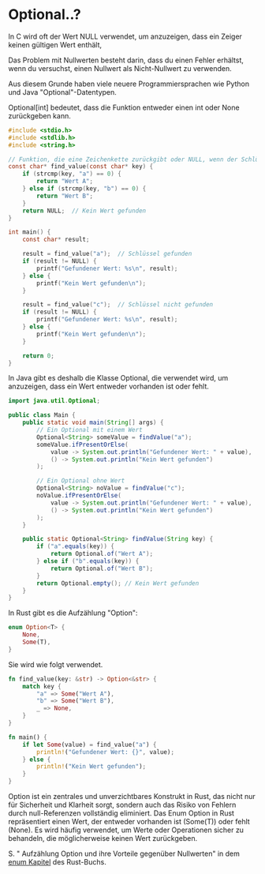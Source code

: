 # Optional..?


In C wird oft der Wert NULL verwendet, um anzuzeigen, dass ein Zeiger keinen gültigen Wert enthält,

Das Problem mit Nullwerten besteht darin, dass du einen Fehler erhältst, wenn du versuchst, einen Nullwert als Nicht-Nullwert zu verwenden. 

Aus diesem Grunde haben viele neuere Programmiersprachen wie
Python und Java "Optional"-Datentypen.


Optional[int] bedeutet, dass die Funktion entweder einen int oder None zurückgeben kann.


```C
#include <stdio.h>
#include <stdlib.h>
#include <string.h>

// Funktion, die eine Zeichenkette zurückgibt oder NULL, wenn der Schlüssel nicht gefunden wird
const char* find_value(const char* key) {
    if (strcmp(key, "a") == 0) {
        return "Wert A";
    } else if (strcmp(key, "b") == 0) {
        return "Wert B";
    }
    return NULL;  // Kein Wert gefunden
}

int main() {
    const char* result;

    result = find_value("a");  // Schlüssel gefunden
    if (result != NULL) {
        printf("Gefundener Wert: %s\n", result);
    } else {
        printf("Kein Wert gefunden\n");
    }

    result = find_value("c");  // Schlüssel nicht gefunden
    if (result != NULL) {
        printf("Gefundener Wert: %s\n", result);
    } else {
        printf("Kein Wert gefunden\n");
    }

    return 0;
}
```

In Java gibt es deshalb die Klasse Optional, die   verwendet wird, um anzuzeigen, dass ein Wert entweder vorhanden ist oder fehlt. 

```java
import java.util.Optional;

public class Main {
    public static void main(String[] args) {
        // Ein Optional mit einem Wert
        Optional<String> someValue = findValue("a");
        someValue.ifPresentOrElse(
            value -> System.out.println("Gefundener Wert: " + value),
            () -> System.out.println("Kein Wert gefunden")
        );

        // Ein Optional ohne Wert
        Optional<String> noValue = findValue("c");
        noValue.ifPresentOrElse(
            value -> System.out.println("Gefundener Wert: " + value),
            () -> System.out.println("Kein Wert gefunden")
        );
    }

    public static Optional<String> findValue(String key) {
        if ("a".equals(key)) {
            return Optional.of("Wert A");
        } else if ("b".equals(key)) {
            return Optional.of("Wert B");
        }
        return Optional.empty(); // Kein Wert gefunden
    }
}
```

In Rust gibt es die Aufzählung "Option<T>":
```rust
enum Option<T> {
    None,
    Some(T),
}
```
Sie wird wie folgt verwendet.


```rust
fn find_value(key: &str) -> Option<&str> {
    match key {
        "a" => Some("Wert A"),
        "b" => Some("Wert B"),
        _ => None,
    }
}

fn main() {
    if let Some(value) = find_value("a") {
        println!("Gefundener Wert: {}", value);
    } else {
        println!("Kein Wert gefunden");
    }
}
````

Option ist ein zentrales und unverzichtbares Konstrukt in Rust, das nicht nur für Sicherheit und Klarheit sorgt, sondern auch das Risiko von Fehlern durch null-Referenzen vollständig eliminiert. Das Enum Option in Rust repräsentiert einen Wert, der entweder vorhanden ist (Some(T)) oder fehlt (None). Es wird häufig verwendet, um Werte oder Operationen sicher zu behandeln, die möglicherweise keinen Wert zurückgeben.

S. " Aufzählung Option und ihre Vorteile gegenüber Nullwerten" in dem [enum Kapitel](https://rust-lang-de.github.io/rustbook-de/ch06-01-defining-an-enum.html) des Rust-Buchs.
